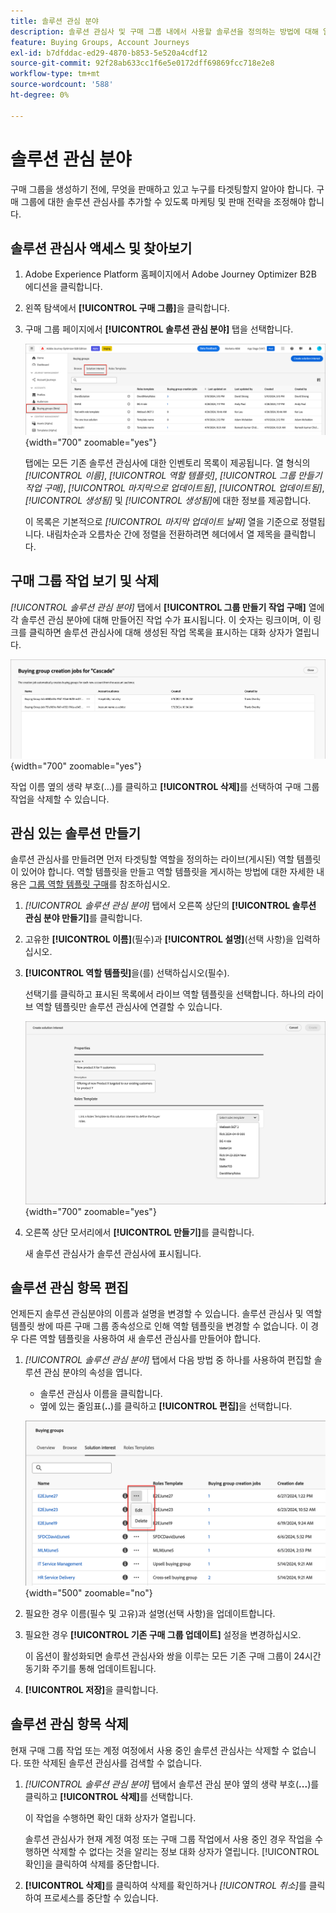 ```yaml
---
title: 솔루션 관심 분야
description: 솔루션 관심사 및 구매 그룹 내에서 사용할 솔루션을 정의하는 방법에 대해 알아봅니다.
feature: Buying Groups, Account Journeys
exl-id: b7dfddac-ed29-4870-b853-5e520a4cdf12
source-git-commit: 92f28ab633cc1f6e5e0172dff69869fcc718e2e8
workflow-type: tm+mt
source-wordcount: '588'
ht-degree: 0%

---
```


# 솔루션 관심 분야

구매 그룹을 생성하기 전에, 무엇을 판매하고 있고 누구를 타겟팅할지 알아야 합니다. 구매 그룹에 대한 솔루션 관심사를 추가할 수 있도록 마케팅 및 판매 전략을 조정해야 합니다.

## 솔루션 관심사 액세스 및 찾아보기

1. Adobe Experience Platform 홈페이지에서 Adobe Journey Optimizer B2B 에디션을 클릭합니다.

1. 왼쪽 탐색에서 **[!UICONTROL 구매 그룹]**&#x200B;을 클릭합니다.

1. 구매 그룹 페이지에서 **[!UICONTROL 솔루션 관심 분야]** 탭을 선택합니다.

   ![솔루션 관심 영역 탭](assets/solution-interest-tab.png){width="700" zoomable="yes"}

   탭에는 모든 기존 솔루션 관심사에 대한 인벤토리 목록이 제공됩니다. 열 형식의 _[!UICONTROL 이름]_, _[!UICONTROL 역할 템플릿]_, _[!UICONTROL 그룹 만들기 작업 구매]_, _[!UICONTROL 마지막으로 업데이트됨]_, _[!UICONTROL 업데이트됨]_, _[!UICONTROL 생성됨]_ 및 _[!UICONTROL 생성됨]_&#x200B;에 대한 정보를 제공합니다.

   이 목록은 기본적으로 _[!UICONTROL 마지막 업데이트 날짜]_ 열을 기준으로 정렬됩니다. 내림차순과 오름차순 간에 정렬을 전환하려면 헤더에서 열 제목을 클릭합니다.

## 구매 그룹 작업 보기 및 삭제

_[!UICONTROL 솔루션 관심 분야]_ 탭에서 **[!UICONTROL 그룹 만들기 작업 구매]** 열에 각 솔루션 관심 분야에 대해 만들어진 작업 수가 표시됩니다. 이 숫자는 링크이며, 이 링크를 클릭하면 솔루션 관심사에 대해 생성된 작업 목록을 표시하는 대화 상자가 열립니다.

![솔루션에 관심이 있는 그룹 작업 구매](assets/buying-group-jobs-for-solution-interest.png){width="700" zoomable="yes"}

작업 이름 옆의 생략 부호(...)를 클릭하고 **[!UICONTROL 삭제]**&#x200B;를 선택하여 구매 그룹 작업을 삭제할 수 있습니다.

## 관심 있는 솔루션 만들기

솔루션 관심사를 만들려면 먼저 타겟팅할 역할을 정의하는 라이브(게시된) 역할 템플릿이 있어야 합니다. 역할 템플릿을 만들고 역할 템플릿을 게시하는 방법에 대한 자세한 내용은 [그룹 역할 템플릿 구매](./buying-groups-role-templates.md)를 참조하십시오.

1. _[!UICONTROL 솔루션 관심 분야]_ 탭에서 오른쪽 상단의 **[!UICONTROL 솔루션 관심 분야 만들기]**&#x200B;를 클릭합니다.

1. 고유한 **[!UICONTROL 이름]**(필수)과 **[!UICONTROL 설명]**(선택 사항)을 입력하십시오.

1. **[!UICONTROL 역할 템플릿]**&#x200B;을(를) 선택하십시오(필수).

   선택기를 클릭하고 표시된 목록에서 라이브 역할 템플릿을 선택합니다. 하나의 라이브 역할 템플릿만 솔루션 관심사에 연결할 수 있습니다.

   ![솔루션 관심 영역 탭](assets/solution-interest-create.png){width="700" zoomable="yes"}

1. 오른쪽 상단 모서리에서 **[!UICONTROL 만들기]**&#x200B;를 클릭합니다.

   새 솔루션 관심사가 솔루션 관심사에 표시됩니다.

## 솔루션 관심 항목 편집

언제든지 솔루션 관심분야의 이름과 설명을 변경할 수 있습니다. 솔루션 관심사 및 역할 템플릿 쌍에 따른 구매 그룹 종속성으로 인해 역할 템플릿을 변경할 수 없습니다. 이 경우 다른 역할 템플릿을 사용하여 새 솔루션 관심사를 만들어야 합니다.

1. _[!UICONTROL 솔루션 관심 분야]_ 탭에서 다음 방법 중 하나를 사용하여 편집할 솔루션 관심 분야의 속성을 엽니다.

   * 솔루션 관심사 이름을 클릭합니다.
   * 옆에 있는 줄임표(**..**)를 클릭하고 **[!UICONTROL 편집]**&#x200B;을 선택합니다.

   ![솔루션 관심 영역 추가 메뉴](assets/solution-interests-more-menu.png){width="500" zoomable="no"}

1. 필요한 경우 이름(필수 및 고유)과 설명(선택 사항)을 업데이트합니다.

1. 필요한 경우 **[!UICONTROL 기존 구매 그룹 업데이트]** 설정을 변경하십시오.

   이 옵션이 활성화되면 솔루션 관심사와 쌍을 이루는 모든 기존 구매 그룹이 24시간 동기화 주기를 통해 업데이트됩니다.

1. **[!UICONTROL 저장]**&#x200B;을 클릭합니다.

## 솔루션 관심 항목 삭제

현재 구매 그룹 작업 또는 계정 여정에서 사용 중인 솔루션 관심사는 삭제할 수 없습니다. 또한 삭제된 솔루션 관심사를 검색할 수 없습니다.

1. _[!UICONTROL 솔루션 관심 분야]_ 탭에서 솔루션 관심 분야 옆의 생략 부호(**...**)를 클릭하고 **[!UICONTROL 삭제]**&#x200B;를 선택합니다.

   이 작업을 수행하면 확인 대화 상자가 열립니다.

   솔루션 관심사가 현재 계정 여정 또는 구매 그룹 작업에서 사용 중인 경우 작업을 수행하면 삭제할 수 없다는 것을 알리는 정보 대화 상자가 열립니다. [!UICONTROL 확인]을 클릭하여 삭제를 중단합니다.

1. **[!UICONTROL 삭제]**&#x200B;를 클릭하여 삭제를 확인하거나 _[!UICONTROL 취소]_&#x200B;를 클릭하여 프로세스를 중단할 수 있습니다.
